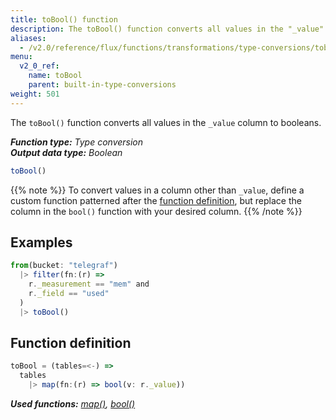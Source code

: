 ```yaml
---
title: toBool() function
description: The toBool() function converts all values in the "_value" column to booleans.
aliases:
  - /v2.0/reference/flux/functions/transformations/type-conversions/tobool
menu:
  v2_0_ref:
    name: toBool
    parent: built-in-type-conversions
weight: 501
---
```


The `toBool()` function converts all values in the `_value` column to booleans.

_**Function type:** Type conversion_  
_**Output data type:** Boolean_

```js
toBool()
```

{{% note %}}
To convert values in a column other than `_value`, define a custom function
patterned after the [function definition](#function-definition),
but replace the column in the `bool()` function with your desired column.
{{% /note %}}

## Examples
```js
from(bucket: "telegraf")
  |> filter(fn:(r) =>
    r._measurement == "mem" and
    r._field == "used"
  )
  |> toBool()
```

## Function definition
```js
toBool = (tables=<-) =>
  tables
    |> map(fn:(r) => bool(v: r._value))
```

_**Used functions:**
[map()](/v2.0/reference/flux/functions/built-in/transformations/map),
[bool()](/v2.0/reference/flux/functions/built-in/transformations/type-conversions/bool)_
